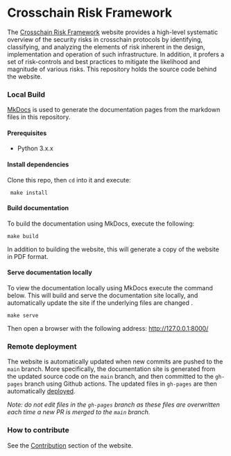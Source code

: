 # Crosschain Risk Framework

The [Crosschain Risk Framework](https://crosschainriskframework.github.io/) website provides a high-level systematic
overview of the security risks in crosschain protocols by identifying,
classifying, and analyzing the elements of risk inherent in the design,
implementation and operation of such infrastructure. In addition, it
profers a set of risk-controls and best practices to mitigate the
likelihood and magnitude of various risks. This repository holds the source code behind the website.

### Local Build
[MkDocs](https://www.mkdocs.org/) is used to generate the documentation pages from the markdown files in this repository.

#### Prerequisites
- Python 3.x.x

#### Install dependencies
Clone this repo, then `cd` into it and execute:
```
 make install
```

#### Build documentation
To build the documentation using MkDocs, execute the following:
```
make build
```
In addition to building the website, this will generate a copy of the website in PDF format.

#### Serve documentation locally
To view the documentation locally using MkDocs execute the command below. This will build and serve the documentation site locally, and automatically update the site if the underlying files are changed .
```
make serve
```
Then open a browser with the following address: http://127.0.0.1:8000/

### Remote deployment
The website is automatically updated when new commits are pushed to the `main` branch. More specifically, the documentation site is generated from the updated source code on the `main` branch, and then committed to the `gh-pages` branch using Github actions. The updated files in `gh-pages` are then automatically [deployed](https://crosschainriskframework.github.io/).

*Note: do not edit files in the `gh-pages` branch as these files are overwritten each time a new PR is merged to the `main` branch.*

### How to contribute
See the [Contribution](https://crosschainriskframework.github.io/authors/contributions/)
section of the website.
